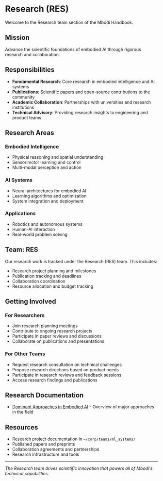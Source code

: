 # Research (RES)

Welcome to the Research team section of the Mbodi Handbook.

## Mission

Advance the scientific foundations of embodied AI through rigorous research and collaboration.

## Responsibilities

- **Fundamental Research**: Core research in embodied intelligence and AI systems
- **Publications**: Scientific papers and open-source contributions to the community
- **Academic Collaboration**: Partnerships with universities and research institutions
- **Technical Advisory**: Providing research insights to engineering and product teams

## Research Areas

### Embodied Intelligence

- Physical reasoning and spatial understanding
- Sensorimotor learning and control
- Multi-modal perception and action

### AI Systems

- Neural architectures for embodied AI
- Learning algorithms and optimization
- System integration and deployment

### Applications

- Robotics and autonomous systems
- Human-AI interaction
- Real-world problem solving

## Team: RES

Our research work is tracked under the Research (RES) team. This includes:

- Research project planning and milestones
- Publication tracking and deadlines
- Collaboration coordination
- Resource allocation and budget tracking

## Getting Involved

### For Researchers

- Join research planning meetings
- Contribute to ongoing research projects
- Participate in paper reviews and discussions
- Collaborate on publications and presentations

### For Other Teams

- Request research consultation on technical challenges
- Propose research directions based on product needs
- Participate in research reviews and feedback sessions
- Access research findings and publications

## Research Documentation

- [Dominant Approaches in Embodied AI](dominant-approaches-embodied-ai.md) - Overview of major approaches in the field

## Resources

- Research project documentation in `~/corp/teams/ml_systems/`
- Published papers and preprints
- Collaboration agreements and partnerships
- Research infrastructure and tools

---

*The Research team drives scientific innovation that powers all of Mbodi's technical capabilities.*
